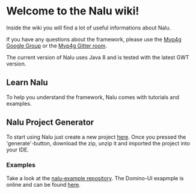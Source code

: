 # Welcome to the Nalu wiki!

Inside the wiki you will find a lot of useful informations about Nalu.

If you have any questions about the framework, please use the [Mvp4g Google Group](https://groups.google.com/forum/#!forum/mvp4g) or the [Mvp4g Gitter room](https://gitter.im/mvp4g/mvp4g).

The current version of Nalu uses Java 8 and is tested with the latest GWT version.

## Learn Nalu
To help you understand the framework, Nalu comes with tutorials and examples.

## Nalu Project Generator
To start using Nalu just create a new project [here](http://www.mvp4g.org/gwt-boot-starter-nalu/GwtBootStarterNalu.html). Once you pressed the 'generate'-button, download the zip, unzip it and imported the project into your IDE.

### Examples
Take a look at the [nalu-example repository](https://github.com/mvp4g/nalu-examples). The Domino-UI exapmple is online and can be found [here](http://www.mvp4g.org/NaluDominoSimpleApplication-1.0.0/index.html#search).
